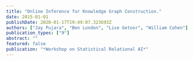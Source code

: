 ```yaml
---
title: "Online Inference for Knowledge Graph Construction."
date: 2015-01-01
publishDate: 2020-01-17T19:49:07.323693Z
authors: ["Jay Pujara", "Ben London", "Lise Getoor", "William Cohen"]
publication_types: ["9"]
abstract: ""
featured: false
publication: "*Workshop on Statistical Relational AI*"
---
```


